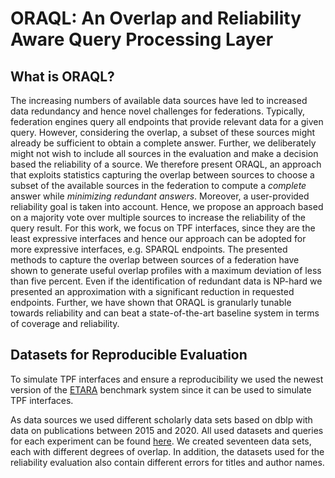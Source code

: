# ORAQL: An Overlap and Reliability Aware Query Processing Layer

## What is ORAQL?
The increasing numbers of available data sources have led to increased data redundancy and hence novel challenges for federations. Typically, federation engines query all endpoints that provide relevant data for a given query. However, considering the overlap, a subset of these sources might already be sufficient to obtain a complete answer. Further, we deliberately might not wish to include all sources in the evaluation and make a decision based the reliability of a source. We therefore present ORAQL, an approach that exploits statistics capturing the overlap between sources to choose a subset of the available sources in the federation to compute a _complete_ answer while _minimizing redundant answers_. Moreover, a user-provided reliability goal is taken into account. Hence, we propose an approach based on a majority vote over multiple sources to increase the reliability of the query result. For this work, we focus on TPF interfaces, since they are the least expressive interfaces and hence our approach can be adopted for more expressive interfaces, e.g. SPARQL endpoints. The presented methods to capture the overlap between sources of a federation have shown to generate useful overlap profiles with a maximum deviation of less than five percent. Even if the identification of redundant data is NP-hard we presented an approximation with a significant reduction in requested endpoints. Further, we have shown that ORAQL is granularly tunable towards reliability and can beat a state-of-the-art baseline system in terms of coverage and reliability.

## Datasets for Reproducible Evaluation
To simulate TPF interfaces and ensure a reproducibility we used the newest version of the [ETARA](https://github.com/ETARA-Benchmark-Syste) benchmark system since it can be used to simulate TPF interfaces. 

As data sources we used different scholarly data sets based on dblp with data on publications between 2015 and 2020. All used datasets and queries for each experiment can be found [here](https://shorturl.at/fN067). We created seventeen data sets, each with different degrees of overlap. In addition, the datasets used for the reliability evaluation also contain different errors for titles and author names.
